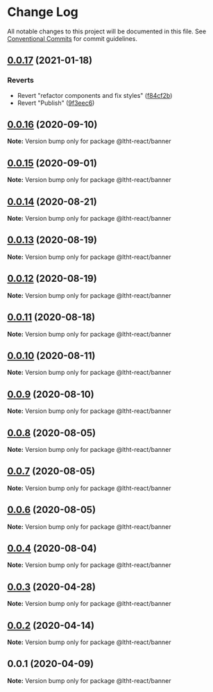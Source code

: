 # Change Log

All notable changes to this project will be documented in this file.
See [Conventional Commits](https://conventionalcommits.org) for commit guidelines.

## [0.0.17](https://github.com/ltht-epr/ltht-react/compare/@ltht-react/banner@0.0.18...@ltht-react/banner@0.0.17) (2021-01-18)


### Reverts

* Revert "refactor components and fix styles" ([f84cf2b](https://github.com/ltht-epr/ltht-react/commit/f84cf2b5db33a7045ceb04b137998d018dc7fc00))
* Revert "Publish" ([9f3eec6](https://github.com/ltht-epr/ltht-react/commit/9f3eec69edebd2655ff3731c1b29dc611ca9b6e0))





## [0.0.16](https://github.com/ltht-epr/ltht-react/compare/@ltht-react/banner@0.0.15...@ltht-react/banner@0.0.16) (2020-09-10)

**Note:** Version bump only for package @ltht-react/banner






## [0.0.15](https://github.com/ltht-epr/ltht-react/compare/@ltht-react/banner@0.0.14...@ltht-react/banner@0.0.15) (2020-09-01)

**Note:** Version bump only for package @ltht-react/banner





## [0.0.14](https://github.com/ltht-epr/ltht-react/compare/@ltht-react/banner@0.0.13...@ltht-react/banner@0.0.14) (2020-08-21)

**Note:** Version bump only for package @ltht-react/banner





## [0.0.13](https://github.com/ltht-epr/ltht-react/compare/@ltht-react/banner@0.0.12...@ltht-react/banner@0.0.13) (2020-08-19)

**Note:** Version bump only for package @ltht-react/banner





## [0.0.12](https://github.com/ltht-epr/ltht-react/compare/@ltht-react/banner@0.0.11...@ltht-react/banner@0.0.12) (2020-08-19)

**Note:** Version bump only for package @ltht-react/banner





## [0.0.11](https://github.com/ltht-epr/ltht-react/compare/@ltht-react/banner@0.0.10...@ltht-react/banner@0.0.11) (2020-08-18)

**Note:** Version bump only for package @ltht-react/banner





## [0.0.10](https://github.com/ltht-epr/ltht-react/compare/@ltht-react/banner@0.0.9...@ltht-react/banner@0.0.10) (2020-08-11)

**Note:** Version bump only for package @ltht-react/banner





## [0.0.9](https://github.com/ltht-epr/ltht-react/compare/@ltht-react/banner@0.0.8...@ltht-react/banner@0.0.9) (2020-08-10)

**Note:** Version bump only for package @ltht-react/banner





## [0.0.8](https://github.com/ltht-epr/ltht-react/compare/@ltht-react/banner@0.0.7...@ltht-react/banner@0.0.8) (2020-08-05)

**Note:** Version bump only for package @ltht-react/banner





## [0.0.7](https://github.com/ltht-epr/ltht-react/compare/@ltht-react/banner@0.0.6...@ltht-react/banner@0.0.7) (2020-08-05)

**Note:** Version bump only for package @ltht-react/banner





## [0.0.6](https://github.com/ltht-epr/ltht-react/compare/@ltht-react/banner@0.0.5...@ltht-react/banner@0.0.6) (2020-08-05)

**Note:** Version bump only for package @ltht-react/banner





## [0.0.4](https://github.com/ltht-epr/ltht-react/compare/@ltht-react/banner@0.0.3...@ltht-react/banner@0.0.4) (2020-08-04)

**Note:** Version bump only for package @ltht-react/banner






## [0.0.3](https://github.com/ltht-epr/ltht-react/compare/@ltht-react/banner@0.0.2...@ltht-react/banner@0.0.3) (2020-04-28)

**Note:** Version bump only for package @ltht-react/banner





## [0.0.2](https://github.com/ltht-epr/ltht-react/compare/@ltht-react/banner@0.0.1...@ltht-react/banner@0.0.2) (2020-04-14)

**Note:** Version bump only for package @ltht-react/banner





## 0.0.1 (2020-04-09)

**Note:** Version bump only for package @ltht-react/banner
